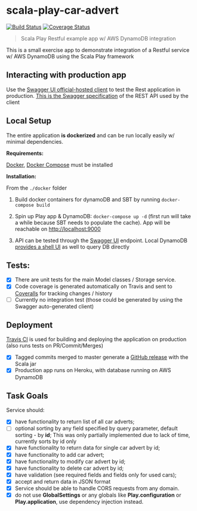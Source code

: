 scala-play-car-advert
=====================

[![Build Status][travis-image]][travis-url] [![Coverage Status][coveralls-image]][coveralls-url]

> Scala Play Restful example app w/ AWS DynamoDB integration

This is a small exercise app to demonstrate integration of a Restful service w/ AWS DynamoDB using the Scala Play framework  

## Interacting with production app

Use the [Swagger UI official-hosted client](http://petstore.swagger.io/?url=http://scala-play-car-advert.herokuapp.com/swagger/car/adverts/spec.yml) to test the Rest application in production.
[This is the Swagger specification](./public/swagger/carAdverts.yml) of the REST API used by the client

## Local Setup

The entire application **is dockerized** and can be run locally easily w/ minimal dependencies.

**Requirements:**

 [Docker](https://docs.docker.com/engine/installation/), [Docker Compose](https://docs.docker.com/compose/install/) must be installed
 
**Installation:**

From the `./docker` folder

1. Build docker containers for dynamoDB and SBT by running `docker-compose build`

2. Spin up Play app & DynamoDB: `docker-compose up -d` (first run will take a while because SBT needs to populate the cache). App will be reachable on [http://localhost:9000](http://localhost:9000)

3. API can be tested through the [Swagger UI](http://petstore.swagger.io/?url=http://localhost:9000/swagger/car/adverts/spec.yml) endpoint. Local DynamoDB [provides a shell UI](http://localhost:8000/shell/) as well to query DB directly       

## Tests:

- [x] There are unit tests for the main Model classes / Storage service. 
- [x] Code coverage is generated automatically on Travis and sent to [Coveralls](https://coveralls.io/github/inakianduaga/scala-play-car-advert) for tracking changes / history
- [ ] Currently no integration test (those could be generated by using the Swagger auto-generated client)

## Deployment

[Travis CI](https://travis-ci.org/inakianduaga/scala-play-car-advert/) is used for building and deploying the application on production (also runs tests on PR/Commit/Merges)

- [x] Tagged commits merged to master generate a [GitHub release](https://github.com/inakianduaga/scala-play-car-advert/releases) with the Scala jar
- [x] Production app runs on Heroku, with database running on AWS DynamoDB 

## Task Goals
 
Service should:

- [x]  have functionality to return list of all car adverts;
- [ ]  optional sorting by any field specified by query parameter, default sorting - by **id**; This was only partially implemented due to lack of time, currently sorts by id only
- [x] have functionality to return data for single car advert by id;
- [x] have functionality to add car advert;
- [x] have functionality to modify car advert by id;
- [x] have functionality to delete car advert by id;
- [x] have validation (see required fields and fields only for used cars);
- [x] accept and return data in JSON format
- [x] Service should be able to handle CORS requests from any domain.
- [x] do not use **GlobalSettings** or any globals like **Play.configuration** or **Play.application**, use dependency injection instead.
 
[travis-url]: https://travis-ci.org/inakianduaga/scala-play-car-advert
[travis-image]: https://travis-ci.org/inakianduaga/scala-play-car-advert.svg?branch=master

[coveralls-url]: https://coveralls.io/github/inakianduaga/scala-play-car-advert?branch=master
[coveralls-image]: https://coveralls.io/repos/github/inakianduaga/scala-play-car-advert/badge.svg?branch=master

